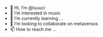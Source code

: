 - 👋 Hi, I’m @luuuci
- 👀 I’m interested in music
- 🌱 I’m currently learning ...
- 💞️ I’m looking to collaborate on metaversos
- 📫 How to reach me ...

<!---
luuuci/luuuci is a ✨ special ✨ repository because its `README.md` (this file) appears on your GitHub profile.
You can click the Preview link to take a look at your changes.
--->
